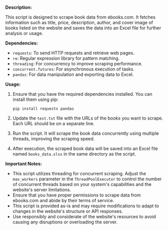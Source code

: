 **Description:**

This script is designed to scrape book data from ebooks.com. It fetches information such as title, price, description, author, and cover image of books listed on the website and saves the data into an Excel file for further analysis or usage.

**Dependencies:**

- `requests`: To send HTTP requests and retrieve web pages.
- `re`: Regular expression library for pattern matching.
- `threading`: For concurrency to improve scraping performance.
- `concurrent.futures`: For asynchronous execution of tasks.
- `pandas`: For data manipulation and exporting data to Excel.

**Usage:**

1. Ensure that you have the required dependencies installed. You can install them using pip:

   ```
   pip install requests pandas
   ```

2. Update the `test.txt` file with the URLs of the books you want to scrape. Each URL should be on a separate line.

3. Run the script. It will scrape the book data concurrently using multiple threads, improving the scraping speed.

4. After execution, the scraped book data will be saved into an Excel file named `books_data.xlsx` in the same directory as the script.

**Important Notes:**

- This script utilizes threading for concurrent scraping. Adjust the `max_workers` parameter in the `ThreadPoolExecutor` to control the number of concurrent threads based on your system's capabilities and the website's server limitations.
- Ensure that you have proper permissions to scrape data from ebooks.com and abide by their terms of service.
- This script is provided as-is and may require modifications to adapt to changes in the website's structure or API responses.
- Use responsibly and considerate of the website's resources to avoid causing any disruptions or overloading the server.

